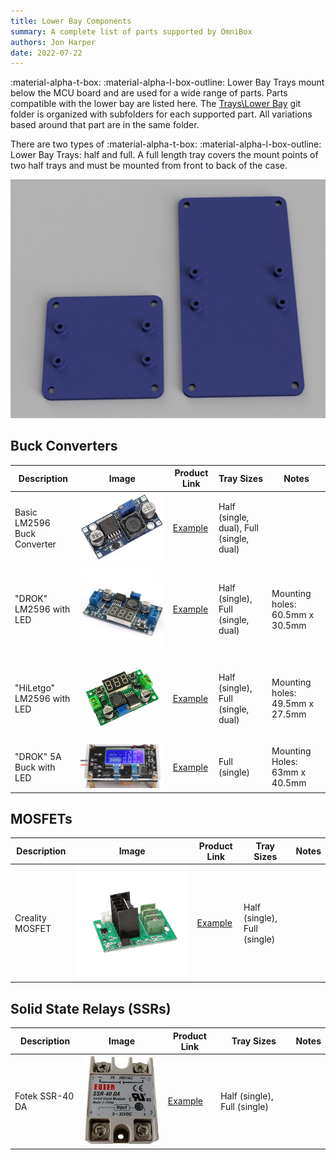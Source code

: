 ```yaml
---
title: Lower Bay Components
summary: A complete list of parts supported by OmniBox
authors: Jon Harper
date: 2022-07-22
---
```


:material-alpha-t-box: :material-alpha-l-box-outline: Lower Bay Trays mount below the MCU board and are used for a wide range of parts. Parts compatible with the lower bay are listed here. The [Trays\Lower Bay][5] git folder is organized with subfolders for each supported part. All variations based around that part are in the same folder.

There are two types of :material-alpha-t-box: :material-alpha-l-box-outline: Lower Bay Trays: half and full. A full length tray covers the mount points of two half trays and must be mounted from front to back of the case.

![a small tray on the left and a large tray on right](../img/examples/lower_bay_trays.png)

## Buck Converters

| Description | Image | Product Link | Tray Sizes | Notes |
|----|---|---|---|---|
| Basic LM2596 Buck Converter | ![img](../img/parts/lm2596.jpg) | [Example][1] | Half (single, dual), Full (single, dual) |
| "DROK" LM2596 with LED       | ![img](../img/parts/lm2596_led.jpg) | [Example][2] | Half (single), Full (single, dual) | Mounting holes: 60.5mm x 30.5mm |
| "HiLetgo" LM2596 with LED | ![img](../img/parts/lm2596_led_2.jpg) | [Example][3] | Half (single), Full (single, dual) | Mounting holes: 49.5mm x 27.5mm |
| "DROK" 5A Buck with LED | ![img](../img/parts/buck_5a_drok.jpg) | [Example][6] | Full (single) | Mounting Holes: 63mm x 40.5mm |

## MOSFETs

| Description | Image | Product Link | Tray Sizes | Notes |
|---|---|---|---|---|
| Creality MOSFET | ![img](../img/parts/mosfet_creality.jpeg) | [Example][4] |  Half (single), Full (single) | |

## Solid State Relays (SSRs)

| Description | Image | Product Link | Tray Sizes | Notes |
|---|---|---|---|---|
| Fotek SSR-40 DA | ![img](../img/parts/fotek_ssr-40_da.jpeg) | [Example][7] |  Half (single), Full (single) | |



[1]: https://www.amazon.com/Valefod-Efficiency-Voltage-Regulator-Converter/dp/B076H3XHXP
[2]: https://www.amazon.com/Converter-DROK-Transformer-Regulator-Stabilizer/dp/B00JUFJ1GA
[3]: https://www.amazon.com/HiLetgo-Step-down-Converter-1-25-37V-Voltmeter/dp/B00LSEBYHU/
[4]: https://www.tinymachines3d.com/products/crmfet
[5]: https://github.com/jon-harper/OmniBox/tree/main/Trays/Lower%20Bay
[6]: https://www.amazon.com/DROK-Adjustable-Converter-Transformer-Protective/dp/B07JZ2GQJF
[7]: https://www.amazon.com/SSR-40DA-Solid-Output-24-380V-SSR-40/dp/B07FVHWN82